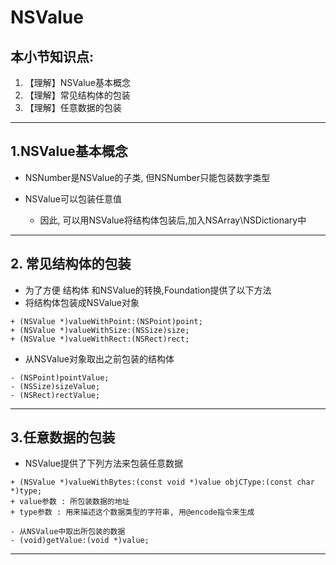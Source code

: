 # NSValue

## 本小节知识点:

1. 【理解】NSValue基本概念
2. 【理解】常见结构体的包装
3. 【理解】任意数据的包装

---

## 1.NSValue基本概念

* NSNumber是NSValue的子类, 但NSNumber只能包装数字类型

* NSValue可以包装任意值

  * 因此, 可以用NSValue将结构体包装后,加入NSArray\NSDictionary中

---

## 2. 常见结构体的包装

* 为了方便 结构体 和NSValue的转换,Foundation提供了以下方法
* 将结构体包装成NSValue对象

```objc
+ (NSValue *)valueWithPoint:(NSPoint)point;
+ (NSValue *)valueWithSize:(NSSize)size;
+ (NSValue *)valueWithRect:(NSRect)rect;
```

* 从NSValue对象取出之前包装的结构体

```
- (NSPoint)pointValue;
- (NSSize)sizeValue;
- (NSRect)rectValue;
```

---

## 3.任意数据的包装

* NSValue提供了下列方法来包装任意数据

```objc
+ (NSValue *)valueWithBytes:(const void *)value objCType:(const char *)type;
+ value参数 : 所包装数据的地址
+ type参数 : 用来描述这个数据类型的字符串, 用@encode指令来生成

- 从NSValue中取出所包装的数据
- (void)getValue:(void *)value;
```

---



